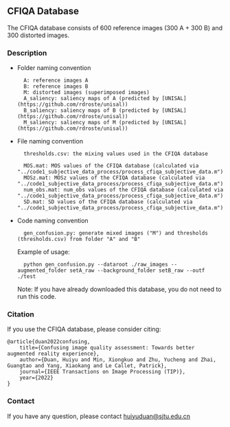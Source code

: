 ## CFIQA Database

The CFIQA database consists of 600 reference images (300 A + 300 B) and 300 distorted images. 

### Description
+ Folder naming convention

        A: reference images A
        B: reference images B
        M: distorted images (superimposed images)
        A_saliency: saliency maps of A (predicted by [UNISAL](https://github.com/rdroste/unisal))
        B_saliency: saliency maps of B (predicted by [UNISAL](https://github.com/rdroste/unisal))
        M_saliency: saliency maps of M (predicted by [UNISAL](https://github.com/rdroste/unisal))

+ File naming convention

        thresholds.csv: the mixing values used in the CFIQA database

        MOS.mat: MOS values of the CFIQA database (calculated via "../code1_subjective_data_process/process_cfiqa_subjective_data.m")
        MOSz.mat: MOSz values of the CFIQA database (calculated via "../code1_subjective_data_process/process_cfiqa_subjective_data.m")
        num_obs.mat: num_obs values of the CFIQA database (calculated via "../code1_subjective_data_process/process_cfiqa_subjective_data.m")
        SD.mat: SD values of the CFIQA database (calculated via "../code1_subjective_data_process/process_cfiqa_subjective_data.m")

+ Code naming convention

        gen_confusion.py: generate mixed images ("M") and thresholds (thresholds.csv) from folder "A" and "B"

    Example of usage:
    
        python gen_confusion.py --dataroot ./raw_images --augmented_folder setA_raw --background_folder setB_raw --outf ./test

    Note: If you have already downloaded this database, you do not need to run this code.


### Citation
If you use the CFIQA database, please consider citing:

    @article{duan2022confusing,
        title={Confusing image quality assessment: Towards better augmented reality experience},
        author={Duan, Huiyu and Min, Xiongkuo and Zhu, Yucheng and Zhai, Guangtao and Yang, Xiaokang and Le Callet, Patrick},
        journal={IEEE Transactions on Image Processing (TIP)},
        year={2022}
    }

### Contact
If you have any question, please contact huiyuduan@sjtu.edu.cn
